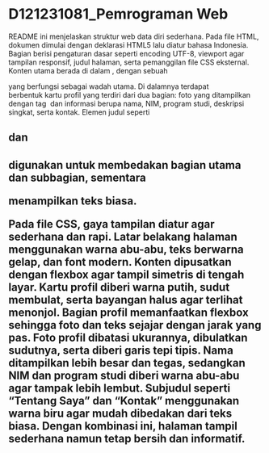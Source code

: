 # D121231081_Pemrograman Web
README ini menjelaskan struktur web data diri sederhana. Pada file HTML, dokumen dimulai dengan deklarasi HTML5 lalu diatur bahasa Indonesia. Bagian <head> berisi pengaturan dasar seperti encoding UTF-8, viewport agar tampilan responsif, judul halaman, serta pemanggilan file CSS eksternal. Konten utama berada di dalam <body>, dengan sebuah <main> yang berfungsi sebagai wadah utama. Di dalamnya terdapat <section> berbentuk kartu profil yang terdiri dari dua bagian: foto yang ditampilkan dengan tag <img> dan informasi berupa nama, NIM, program studi, deskripsi singkat, serta kontak. Elemen judul seperti <h1> dan <h2> digunakan untuk membedakan bagian utama dan subbagian, sementara <p> menampilkan teks biasa.

Pada file CSS, gaya tampilan diatur agar sederhana dan rapi. Latar belakang halaman menggunakan warna abu-abu, teks berwarna gelap, dan font modern. Konten dipusatkan dengan flexbox agar tampil simetris di tengah layar. Kartu profil diberi warna putih, sudut membulat, serta bayangan halus agar terlihat menonjol. Bagian profil memanfaatkan flexbox sehingga foto dan teks sejajar dengan jarak yang pas. Foto profil dibatasi ukurannya, dibulatkan sudutnya, serta diberi garis tepi tipis. Nama ditampilkan lebih besar dan tegas, sedangkan NIM dan program studi diberi warna abu-abu agar tampak lebih lembut. Subjudul seperti “Tentang Saya” dan “Kontak” menggunakan warna biru agar mudah dibedakan dari teks biasa. Dengan kombinasi ini, halaman tampil sederhana namun tetap bersih dan informatif.